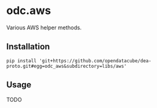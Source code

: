 odc.aws
=======

Various AWS helper methods.


Installation
------------

```
pip install 'git+https://github.com/opendatacube/dea-proto.git#egg=odc_aws&subdirectory=libs/aws'
```


Usage
-----

TODO
